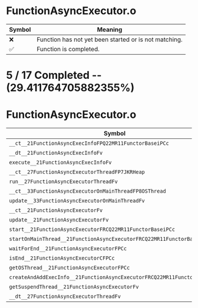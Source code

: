 # FunctionAsyncExecutor.o
| Symbol | Meaning 
| ------------- | ------------- 
| :x: | Function has not yet been started or is not matching. 
| :white_check_mark: | Function is completed. 


# 5 / 17 Completed -- (29.411764705882355%)
# FunctionAsyncExecutor.o
| Symbol | Decompiled? |
| ------------- | ------------- |
| `__ct__21FunctionAsyncExecInfoFPQ22MR11FunctorBaseiPCc` | :white_check_mark: |
| `__dt__21FunctionAsyncExecInfoFv` | :white_check_mark: |
| `execute__21FunctionAsyncExecInfoFv` | :white_check_mark: |
| `__ct__27FunctionAsyncExecutorThreadFP7JKRHeap` | :white_check_mark: |
| `run__27FunctionAsyncExecutorThreadFv` | :white_check_mark: |
| `__ct__33FunctionAsyncExecutorOnMainThreadFP8OSThread` | :x: |
| `update__33FunctionAsyncExecutorOnMainThreadFv` | :x: |
| `__ct__21FunctionAsyncExecutorFv` | :x: |
| `update__21FunctionAsyncExecutorFv` | :x: |
| `start__21FunctionAsyncExecutorFRCQ22MR11FunctorBaseiPCc` | :x: |
| `startOnMainThread__21FunctionAsyncExecutorFRCQ22MR11FunctorBasePCc` | :x: |
| `waitForEnd__21FunctionAsyncExecutorFPCc` | :x: |
| `isEnd__21FunctionAsyncExecutorCFPCc` | :x: |
| `getOSThread__21FunctionAsyncExecutorFPCc` | :x: |
| `createAndAddExecInfo__21FunctionAsyncExecutorFRCQ22MR11FunctorBaseiPCc` | :x: |
| `getSuspendThread__21FunctionAsyncExecutorFv` | :x: |
| `__dt__27FunctionAsyncExecutorThreadFv` | :x: |
